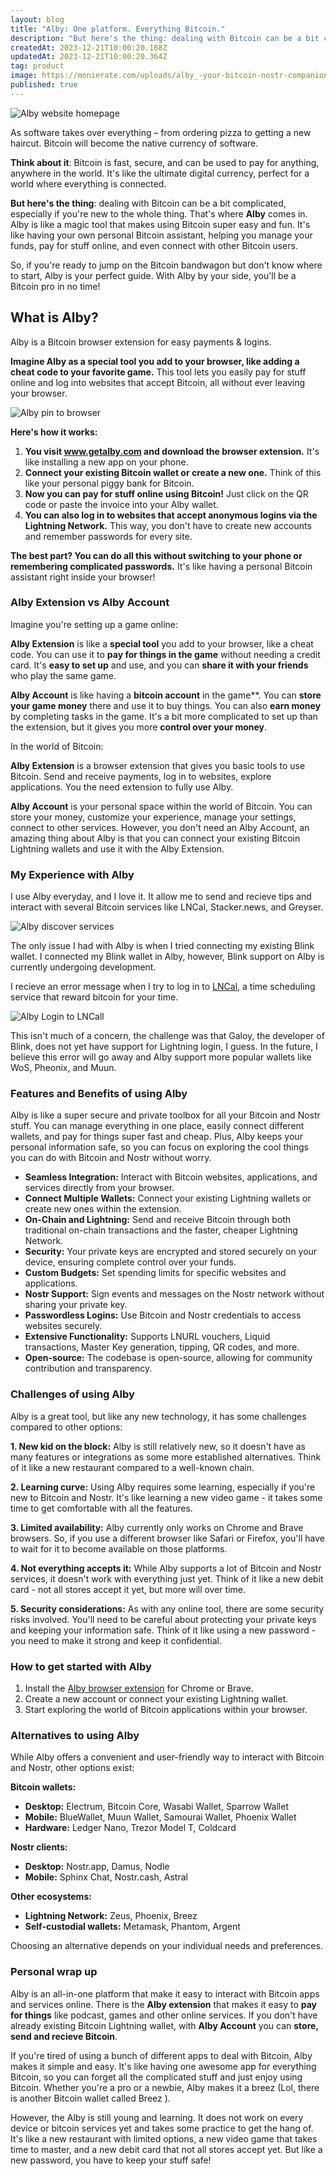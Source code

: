 ```yaml
---
layout: blog
title: "Alby: One platform. Everything Bitcoin."
description: "But here's the thing: dealing with Bitcoin can be a bit complicated, especially if you're new to the whole thing. That's where **Alby** comes in. Alby is like a magic tool that makes using Bitcoin super easy and fun."
createdAt: 2023-12-21T10:00:20.188Z
updatedAt: 2023-12-21T10:00:20.364Z
tag: product
image: https://monierate.com/uploads/alby_-your-bitcoin-nostr-companion-for-the-web.jpg
published: true
---
```


![Alby website homepage](https://monierate.com/uploads/alby_-your-bitcoin-nostr-companion-for-the-web.jpg)

As software takes over everything – from ordering pizza to getting a new haircut. Bitcoin will become the native currency of software.

**Think about it**: Bitcoin is fast, secure, and can be used to pay for anything, anywhere in the world. It's like the ultimate digital currency, perfect for a world where everything is connected.

**But here's the thing**: dealing with Bitcoin can be a bit complicated, especially if you're new to the whole thing. That's where **Alby** comes in. Alby is like a magic tool that makes using Bitcoin super easy and fun. It's like having your own personal Bitcoin assistant, helping you manage your funds, pay for stuff online, and even connect with other Bitcoin users.

So, if you're ready to jump on the Bitcoin bandwagon but don't know where to start, Alby is your perfect guide. With Alby by your side, you'll be a Bitcoin pro in no time!

## What is Alby?

Alby is a Bitcoin browser extension for easy payments & logins.

**Imagine Alby as a special tool you add to your browser, like adding a cheat code to your favorite game.** This tool lets you easily pay for stuff online and log into websites that accept Bitcoin, all without ever leaving your browser.

![Alby pin to browser](https://monierate.com/uploads/alby-pin-your-alby-extension.png)

**Here's how it works:**

1.  **You visit www.getalby.com and download the browser extension.** It's like installing a new app on your phone.
2.  **Connect your existing Bitcoin wallet or create a new one.** Think of this like your personal piggy bank for Bitcoin.
3.  **Now you can pay for stuff online using Bitcoin!** Just click on the QR code or paste the invoice into your Alby wallet.
4.  **You can also log in to websites that accept anonymous logins via the Lightning Network.** This way, you don't have to create new accounts and remember passwords for every site.

**The best part? You can do all this without switching to your phone or remembering complicated passwords.** It's like having a personal Bitcoin assistant right inside your browser!

### Alby Extension vs Alby Account
Imagine you're setting up a game online:

**Alby Extension** is like a **special tool** you add to your browser, like a cheat code. You can use it to **pay for things in the game** without needing a credit card. It's **easy to set up** and use, and you can **share it with your friends** who play the same game.

**Alby Account** is like having a **bitcoin account** in the game**. You can **store your game money** there and use it to buy things. You can also **earn money** by completing tasks in the game. It's a bit more complicated to set up than the extension, but it gives you more **control over your money**.

In the world of Bitcoin:

**Alby Extension** is a  browser extension that gives you basic tools to use Bitcoin.  Send and receive payments, log in to websites, explore applications. You the need extension to fully use Alby.

**Alby Account** is your personal space within the world of Bitcoin. You can store your money, customize your experience, manage your settings, connect to other services. However, you don't need an Alby Account, an amazing thing about Alby is that you can connect your existing Bitcoin Lightning wallets and use it with the Alby Extension.

### My Experience with Alby
I use Alby everyday, and I love it. It allow me to send and recieve tips and interact with several Bitcoin services like LNCal, Stacker.news, and Greyser.

![Alby discover services](https://monierate.com/uploads/alby-discover-services.png)

The only issue I had with Alby is when I tried connecting my existing Blink wallet. I connected my Blink wallet in Alby, however, Blink support on Alby is currently undergoing development. 

I recieve an error message when I try to log in to [LNCal](https://lncal.com?ref=jeremyikwuje), a time scheduling service that reward bitcoin for your time.

![Alby Login to LNCall](https://monierate.com/uploads/alby-blink-wallet-login-error.png)

This isn't much of a concern, the challenge was that Galoy, the developer of Blink, does not yet have support for Lightning login, I guess. In the future, I believe this error will go away and Alby support more popular wallets like WoS, Pheonix, and Muun.

### Features and Benefits of using Alby
Alby is like a super secure and private toolbox for all your Bitcoin and Nostr stuff. You can manage everything in one place, easily connect different wallets, and pay for things super fast and cheap. Plus, Alby keeps your personal information safe, so you can focus on exploring the cool things you can do with Bitcoin and Nostr without worry.

-   **Seamless Integration:**  Interact with Bitcoin websites, applications, and services directly from your browser.
-   **Connect Multiple Wallets:**  Connect your existing Lightning wallets or create new ones within the extension.
-   **On-Chain and Lightning:**  Send and receive Bitcoin through both traditional on-chain transactions and the faster, cheaper Lightning Network.
-   **Security:**  Your private keys are encrypted and stored securely on your device, ensuring complete control over your funds.
-   **Custom Budgets:**  Set spending limits for specific websites and applications.
-   **Nostr Support:**  Sign events and messages on the Nostr network without sharing your private key.
-   **Passwordless Logins:**  Use Bitcoin and Nostr credentials to access websites securely.
-   **Extensive Functionality:**  Supports LNURL vouchers, Liquid transactions, Master Key generation, tipping, QR codes, and more.
-   **Open-source:**  The codebase is open-source, allowing for community contribution and transparency.

### Challenges of using Alby
Alby is a great tool, but like any new technology, it has some challenges compared to other options:

**1. New kid on the block:** Alby is still relatively new, so it doesn't have as many features or integrations as some more established alternatives. Think of it like a new restaurant compared to a well-known chain.

**2. Learning curve:** Using Alby requires some learning, especially if you're new to Bitcoin and Nostr. It's like learning a new video game - it takes some time to get comfortable with all the features.

**3. Limited availability:** Alby currently only works on Chrome and Brave browsers. So, if you use a different browser like Safari or Firefox, you'll have to wait for it to become available on those platforms.

**4. Not everything accepts it:** While Alby supports a lot of Bitcoin and Nostr services, it doesn't work with everything just yet. Think of it like a new debit card - not all stores accept it yet, but more will over time.

**5. Security considerations:** As with any online tool, there are some security risks involved. You'll need to be careful about protecting your private keys and keeping your information safe. Think of it like using a new password - you need to make it strong and keep it confidential.

### How to get started with Alby

1.  Install the [Alby browser extension](https://chromewebstore.google.com/detail/alby-bitcoin-wallet-for-l/iokeahhehimjnekafflcihljlcjccdbe) for Chrome or Brave.
2.  Create a new account or connect your existing Lightning wallet.
3.  Start exploring the world of Bitcoin applications within your browser.

### Alternatives to using Alby
While Alby offers a convenient and user-friendly way to interact with Bitcoin and Nostr, other options exist:

**Bitcoin wallets:**

-   **Desktop:** Electrum, Bitcoin Core, Wasabi Wallet, Sparrow Wallet
-   **Mobile:** BlueWallet, Muun Wallet, Samourai Wallet, Phoenix Wallet
-   **Hardware:** Ledger Nano, Trezor Model T, Coldcard

**Nostr clients:**

-   **Desktop:** Nostr.app, Damus, Nodle
-   **Mobile:** Sphinx Chat, Nostr.cash, Astral

**Other ecosystems:**

-   **Lightning Network:** Zeus, Phoenix, Breez
-   **Self-custodial wallets:** Metamask, Phantom, Argent

Choosing an alternative depends on your individual needs and preferences.

### Personal wrap up
Alby is an all-in-one platform that make it easy to interact with Bitcoin apps and services online. There is the **Alby extension** that makes it easy to  **pay for things**  like podcast, games and other online services. If you don't have already existing Bitcoin Lightning wallet, with **Alby Account** you can **store, send and recieve Bitcoin**.

If you're tired of using a bunch of different apps to deal with Bitcoin, Alby makes it simple and easy. It's like having one awesome app for everything Bitcoin, so you can forget all the complicated stuff and just enjoy using Bitcoin. Whether you're a pro or a newbie, Alby makes it a breez (Lol, there is another Bitcoin wallet called Breez ).

However, the Alby is still young and learning. It does not work on every device or bitcoin services yet and takes some practice to get the hang of. It's like a new restaurant with limited options, a new video game that takes time to master, and a new debit card that not all stores accept yet. But like a new password, you have to keep your stuff safe!